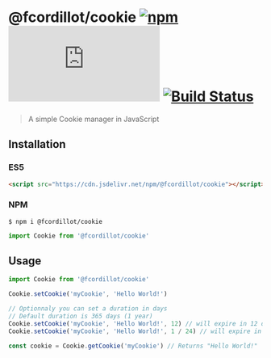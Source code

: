 # @fcordillot/cookie [![npm](https://img.shields.io/npm/v/@fcordillot/cookie?color=%23CB0000)](https://www.npmjs.com/package/@fcordillot/cookie) [![GitHub file size in bytes](https://img.shields.io/github/size/fcordillot/cookie/index.js?color=%23CB0000)](https://github.com/fcordillot/cookie) [![Build Status](https://travis-ci.com/fcordillot/cookie.svg?branch=master)](https://travis-ci.com/fcordillot/cookie)
> A simple Cookie manager in JavaScript

## Installation
### ES5
```html
<script src="https://cdn.jsdelivr.net/npm/@fcordillot/cookie"></script>
```

### NPM
```shell
$ npm i @fcordillot/cookie
```
```js
import Cookie from '@fcordillot/cookie'
````

## Usage
```js
import Cookie from '@fcordillot/cookie'

Cookie.setCookie('myCookie', 'Hello World!')

// Optionnaly you can set a duration in days
// Default duration is 365 days (1 year)
Cookie.setCookie('myCookie', 'Hello World!', 12) // will expire in 12 days
Cookie.setCookie('myCookie', 'Hello World!', 1 / 24) // will expire in 1 hour

const cookie = Cookie.getCookie('myCookie') // Returns "Hello World!"
```